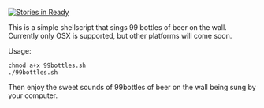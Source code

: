 [![Stories in Ready](https://badge.waffle.io/justinharrison/99bottles.png?label=ready&title=Ready)](https://waffle.io/justinharrison/99bottles)

This is a simple shellscript that sings 99 bottles of beer on the wall. Currently only OSX is supported, but other platforms will come soon.

Usage:

```
chmod a+x 99bottles.sh
./99bottles.sh
```
Then enjoy the sweet sounds of 99bottles of beer on the wall being sung by your computer.
